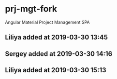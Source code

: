 # prj-mgt-fork
Angular Material Project Management SPA

## Liliya added at 2019-03-30 13:45
## Sergey added at 2019-03-30 14:16

## Liliya added at 2019-03-30 15:13
